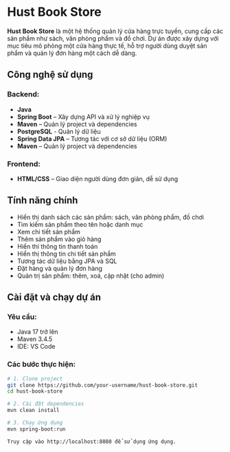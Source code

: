 # Hust Book Store

**Hust Book Store** là một hệ thống quản lý cửa hàng trực tuyến, cung cấp các sản phẩm như sách, văn phòng phẩm và đồ chơi. Dự án được xây dựng với mục tiêu mô phỏng một cửa hàng thực tế, hỗ trợ người dùng duyệt sản phẩm và quản lý đơn hàng một cách dễ dàng.

##  Công nghệ sử dụng

### Backend:
- **Java**
- **Spring Boot** – Xây dựng API và xử lý nghiệp vụ
- **Maven** – Quản lý project và dependencies
- **PostgreSQL** - Quản lý dữ liệu
- **Spring Data JPA** – Tương tác với cơ sở dữ liệu (ORM)
- **Maven** – Quản lý project và dependencies
### Frontend:
- **HTML/CSS** – Giao diện người dùng đơn giản, dễ sử dụng


##  Tính năng chính

-  Hiển thị danh sách các sản phẩm: sách, văn phòng phẩm, đồ chơi
-  Tìm kiếm sản phẩm theo tên hoặc danh mục
-  Xem chi tiết sản phẩm
-  Thêm sản phẩm vào giỏ hàng
-  Hiển thỉ thông tin thanh toán
-  Hiển thị thông tin chi tiết sản phẩm
-  Tương tác dữ liệu bằng JPA và SQL
-  Đặt hàng và quản lý đơn hàng
-  Quản trị sản phẩm: thêm, xoá, cập nhật (cho admin)

## Cài đặt và chạy dự án

### Yêu cầu:
- Java 17 trở lên
- Maven 3.4.5
- IDE: VS Code

### Các bước thực hiện:

```bash
# 1. Clone project
git clone https://github.com/your-username/hust-book-store.git
cd hust-book-store

# 2. Cài đặt dependencies
mvn clean install

# 3. Chạy ứng dụng
mvn spring-boot:run

Truy cập vào http://localhost:8080 để sử dụng ứng dụng.
